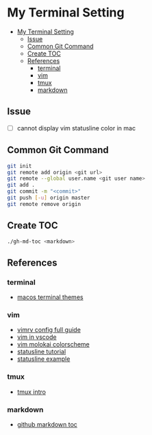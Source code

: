 # My Terminal Setting

* [My Terminal Setting](#my-terminal-setting)
   * [Issue](#issue)
   * [Common Git Command](#common-git-command)
   * [Create TOC](#create-toc)
   * [References](#references)
      * [terminal](#terminal)
      * [vim](#vim)
      * [tmux](#tmux)
      * [markdown](#markdown)

## Issue
- [ ] cannot display vim statusline color in mac

## Common Git Command
```bash
git init
git remote add origin <git url>
git remote --global user.name <git user name>
git add .
git commit -m "<commit>"
git push [-u] origin master
git remote remove origin
```

## Create TOC
```bash
./gh-md-toc <markdown>
```

## References
### terminal
+ [macos terminal themes](https://github.com/lysyi3m/macos-terminal-themes)

### vim
+ [vimrv config full guide](https://www.freecodecamp.org/news/vimrc-configuration-guide-customize-your-vim-editor/)
+ [vim in vscode](https://zhuanlan.zhihu.com/p/188499395)
+ [vim molokai colorscheme](https://github.com/tomasr/molokai)
+ [statusline tutorial](https://medium.com/hackernoon/the-last-statusline-for-vim-a613048959b2)
+ [statusline example](https://gist.github.com/ahmedelgabri/b9127dfe36ba86f4496c8c28eb65ef2b)

### tmux
+ [tmux intro](https://blog.hawkhost.com/2010/06/28/tmux-the-terminal-multiplexer/)

### markdown
+ [github markdown toc](https://github.com/ekalinin/github-markdown-toc)
